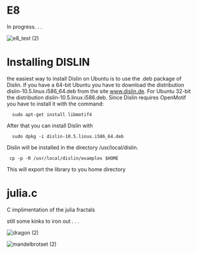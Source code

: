 # E8

In progress. . . 

![e8_test (2)](https://user-images.githubusercontent.com/73109076/112706433-01224e80-8e9c-11eb-8c1e-ef2c52bb3d3d.png)


# Installing DISLIN

the easiest way to install Dislin on Ubuntu is to use the .deb package of Dislin. If you have a 64-bit Ubuntu you have to download
the distribution dislin-10.5.linux.i586_64.deb from the site www.dislin.de. For Ubuntu 32-bit the distribution dislin-10.5.linux.i586.deb.
Since Dislin requires OpenMotif you have to install it with the command:

      sudo apt-get install libmotif4

After that you can install Dislin with

      sudo dpkg -i dislin-10.5.linux.i586_64.deb

Dislin will be installed in the directory /usr/local/dislin.


     cp -p -R /usr/local/dislin/examples $HOME

This will export the library to you home directory

# julia.c

C implimentation of the julia fractals

still some kinks to iron out . . . 

![dragon (2)](https://user-images.githubusercontent.com/73109076/112074216-bb991500-8b6d-11eb-97a7-98e72ca9f440.png)

![mandelbrotset (2)](https://user-images.githubusercontent.com/73109076/108780252-0bc98b00-7560-11eb-9484-98b8082e68a9.png)

